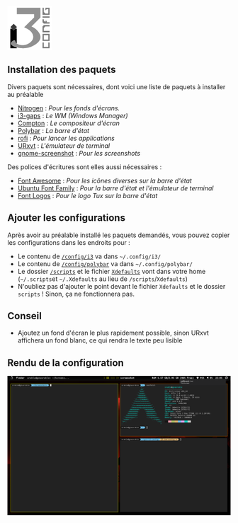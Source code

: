 ![logo](https://github.com/orakless/i3-config/raw/master/logo.png)

## Installation des paquets

Divers paquets sont nécessaires, dont voici une liste de paquets à installer au préalable
* [Nitrogen](https://github.com/l3ib/nitrogen) : *Pour les fonds d'écrans.*
* [i3-gaps](https://github.com/Airblader/i3) : *Le WM (Windows Manager)*
* [Compton](https://github.com/chjj/compton) : *Le compositeur d'écran*
* [Polybar](https://github.com/jaagr/polybar) : *La barre d'état*
* [rofi](https://github.com/DaveDavenport/rofi) : *Pour lancer les applications*
* [URxvt](http://software.schmorp.de/pkg/rxvt-unicode.html) : *L'émulateur de terminal*
* [gnome-screenshot](https://github.com/GNOME/gnome-screenshot) : *Pour les screenshots*

Des polices d'écritures sont elles aussi nécessaires :
* [Font Awesome](https://fontawesome.com/) : *Pour les icônes diverses sur la barre d'état*
* [Ubuntu Font Family](https://design.ubuntu.com/font/) : *Pour la barre d'état et l'émulateur de terminal*
* [Font Logos](https://github.com/lukas-w/font-logos) : *Pour le logo Tux sur la barre d'état*
## Ajouter les configurations
Après avoir au préalable installé les paquets demandés, vous pouvez copier les configurations dans les endroits pour :

- Le contenu de [`/config/i3`](https://github.com/orakless/i3-config/tree/master/configs/i3) va dans `~/.config/i3/`
- Le contenu de [`/config/polybar`](https://github.com/orakless/i3-config/tree/master/configs/polybar) va dans `~/.config/polybar/`
- Le dossier [`/scripts`](https://github.com/orakless/i3-config/tree/master/scripts) et le fichier [`Xdefaults`](https://github.com/orakless/i3-config/blob/master/Xdefaults) vont dans votre home (`~/.scripts`et `~/.Xdefaults` au lieu de `/scripts`/`Xdefaults`)
- N'oubliez pas d'ajouter le point devant le fichier `Xdefaults` et le dossier `scripts` ! Sinon, ça ne fonctionnera pas.
## Conseil
- Ajoutez un fond d'écran le plus rapidement possible, sinon URxvt affichera un fond blanc, ce qui rendra le texte peu lisible

## Rendu de la configuration
![Rendu](https://github.com/orakless/i3-config/raw/master/rendu.png)
